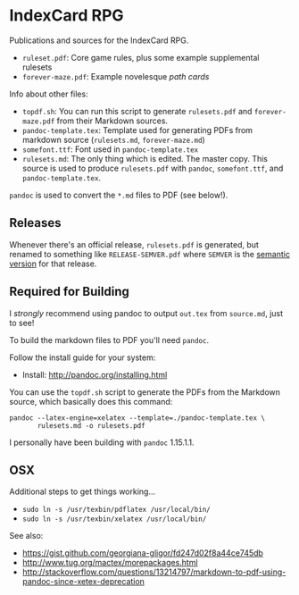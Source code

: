 # IndexCard RPG

Publications and sources for the IndexCard RPG.

  * `ruleset.pdf`: Core game rules, plus some example
    supplemental rulesets
  * `forever-maze.pdf`: Example novelesque *path cards*

Info about other files:

  * `topdf.sh`: You can run this script to generate `rulesets.pdf`
    and `forever-maze.pdf` from their Markdown sources.
  * `pandoc-template.tex`: Template used for generating PDFs
    from markdown source (`rulesets.md`, `forever-maze.md`)
  * `somefont.ttf`: Font used in `pandoc-template.tex`
  * `rulesets.md`: The only thing which is edited. The
    master copy. This source is used to produce `rulesets.pdf`
    with `pandoc`, `somefont.ttf`, and `pandoc-template.tex`.

`pandoc` is used to convert the `*.md` files to PDF (see below!).

## Releases

Whenever there's an official release, `rulesets.pdf` is generated,
but renamed to something like `RELEASE-SEMVER.pdf` where `SEMVER`
is the [semantic version](http://semver.org/) for that release.

## Required for Building

I *strongly* recommend using pandoc to output `out.tex` from
`source.md`, just to see!

To build the markdown files to PDF you'll need `pandoc`.

Follow the install guide for your system:

  * Install: http://pandoc.org/installing.html

You can use the `topdf.sh` script to generate the PDFs from the
Markdown source, which basically does this command:

```
pandoc --latex-engine=xelatex --template=./pandoc-template.tex \
       rulesets.md -o rulesets.pdf
```

I personally have been building with `pandoc` 1.15.1.1.

## OSX

Additional steps to get things working...

  * `sudo ln -s /usr/texbin/pdflatex /usr/local/bin/`
  * `sudo ln -s /usr/texbin/xelatex /usr/local/bin/`

See also:

  * https://gist.github.com/georgiana-gligor/fd247d02f8a44ce745db
  * http://www.tug.org/mactex/morepackages.html
  * http://stackoverflow.com/questions/13214797/markdown-to-pdf-using-pandoc-since-xetex-deprecation
